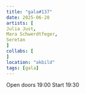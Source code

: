 ```yaml
---
title: "gala#137"
date: 2025-06-28
artists: [
Julia Just,
Mara Schwerdtfeger,
Seretan
]
collabs: [
]
location: "akbild"
tags: [gala]
---
```

Open doors 19:00
Start 19:30
